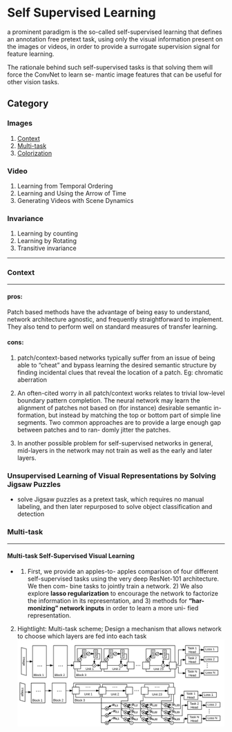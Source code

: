 # Self Supervised Learning
a prominent paradigm is the so-called self-supervised learning that defines an annotation free pretext task,
using only the visual information present on the images or videos, in order to provide a surrogate
supervision signal for feature learning.

The rationale behind such self-supervised tasks is that solving them will force the ConvNet to learn se-
mantic image features that can be useful for other vision tasks.

## Category
### Images
1) [Context](#Context)
2) [Multi-task](#Multi-task)
4) [Colorization](#Colorization)
### Video
1) Learning from Temporal Ordering
2) Learning and Using the Arrow of Time
3) Generating Videos with Scene Dynamics

### Invariance
1) Learning by counting
2) Learning by Rotating
3) Transitive invariance
-----
### Context
-----------
#### pros: 
Patch based methods have the advantage of being easy to
understand, network architecture agnostic, and frequently
straightforward to implement. They also tend to perform
well on standard measures of transfer learning.

#### cons: 
1) patch/context-based networks typically suffer
from an issue of being able to “cheat” and bypass learning
the desired semantic structure by finding incidental clues that reveal the location of a patch. Eg: chromatic aberration

2) An often-cited worry in all patch/context works relates
to trivial low-level boundary pattern completion. The neural network may learn the alignment of
patches not based on (for instance) desirable semantic in-
formation, but instead by matching the top or bottom part
of simple line segments. Two common approaches are to
provide a large enough gap between patches and to ran-
domly jitter the patches.

3) In another possible problem for self-supervised networks
in general, mid-layers in the network may not train as well
as the early and later layers.


### Unsupervised Learning of Visual Representations by Solving Jigsaw Puzzles
* solve Jigsaw puzzles as a pretext task, which requires no manual labeling, and then later repurposed to solve object classification and detection

### Multi-task
-----------
#### Multi-task Self-Supervised Visual Learning
* 1) First, we provide an apples-to-
apples comparison of four different self-supervised tasks
using the very deep ResNet-101 architecture. We then com-
bine tasks to jointly train a network. 2) We also explore **lasso
regularization** to encourage the network to factorize the
information in its representation, and 3) methods for **“har-
monizing” network inputs** in order to learn a more uni-
fied representation.
2) Hightlight: Multi-task scheme; Design a mechanism that allows network to choose which layers are fed into each task
![](https://github.com/changliu816/CV-paper-review/blob/master/photo/Screenshot%20from%202019-01-03%2012-45-00.png)
